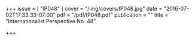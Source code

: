 +++
issue = [ "IP048" ]
cover = "/img/covers/IP048.jpg"
date = "2016-07-02T17:33:33-07:00"
pdf = "/pdf/IP048.pdf"
publication = ""
title = "Internationalist Perspective No. 48"

+++

